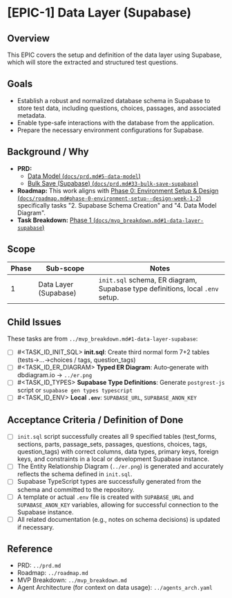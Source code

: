 # [EPIC-1] Data Layer (Supabase)

## Overview

This EPIC covers the setup and definition of the data layer using Supabase, which will store the extracted and structured test questions.

## Goals

- Establish a robust and normalized database schema in Supabase to store test data, including questions, choices, passages, and associated metadata.
- Enable type-safe interactions with the database from the application.
- Prepare the necessary environment configurations for Supabase.

## Background / Why

- **PRD:**
    - [Data Model (`docs/prd.md#5-data-model`)](../prd.md#5-data-model)
    - [Bulk Save (Supabase) (`docs/prd.md#33-bulk-save-supabase`)](../prd.md#33-bulk-save-supabase)
- **Roadmap:** This work aligns with [Phase 0: Environment Setup & Design (`docs/roadmap.md#phase-0-environment-setup--design-week-1-2`)](../roadmap.md#phase-0-environment-setup--design-week-1-2) specifically tasks "2. Supabase Schema Creation" and "4. Data Model Diagram".
- **Task Breakdown:** [Phase 1 (`docs/mvp_breakdown.md#1-data-layer-supabase`)](../mvp_breakdown.md#1-data-layer-supabase)

## Scope

| Phase | Sub-scope             | Notes                                                                 |
| ----- | --------------------- | --------------------------------------------------------------------- |
| 1     | Data Layer (Supabase) | `init.sql` schema, ER diagram, Supabase type definitions, local `.env` setup. |

## Child Issues

These tasks are from `../mvp_breakdown.md#1-data-layer-supabase`:

- [ ] #<TASK_ID_INIT_SQL> **init.sql**: Create third normal form 7+2 tables (tests→…→choices / tags, question_tags)
- [ ] #<TASK_ID_ER_DIAGRAM> **Typed ER Diagram**: Auto‑generate with dbdiagram.io → `../er.png`
- [ ] #<TASK_ID_TYPES> **Supabase Type Definitions**: Generate `postgrest-js` script or `supabase gen types typescript`
- [ ] #<TASK_ID_ENV> **Local `.env`**: `SUPABASE_URL`, `SUPABASE_ANON_KEY`

## Acceptance Criteria / Definition of Done

- [ ] `init.sql` script successfully creates all 9 specified tables (test_forms, sections, parts, passage_sets, passages, questions, choices, tags, question_tags) with correct columns, data types, primary keys, foreign keys, and constraints in a local or development Supabase instance.
- [ ] The Entity Relationship Diagram (`../er.png`) is generated and accurately reflects the schema defined in `init.sql`.
- [ ] Supabase TypeScript types are successfully generated from the schema and committed to the repository.
- [ ] A template or actual `.env` file is created with `SUPABASE_URL` and `SUPABASE_ANON_KEY` variables, allowing for successful connection to the Supabase instance.
- [ ] All related documentation (e.g., notes on schema decisions) is updated if necessary.

## Reference

- PRD: `../prd.md`
- Roadmap: `../roadmap.md`
- MVP Breakdown: `../mvp_breakdown.md`
- Agent Architecture (for context on data usage): `../agents_arch.yaml`
